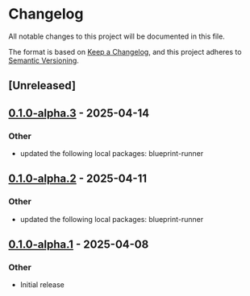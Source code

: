 # Changelog

All notable changes to this project will be documented in this file.

The format is based on [Keep a Changelog](https://keepachangelog.com/en/1.0.0/),
and this project adheres to [Semantic Versioning](https://semver.org/spec/v2.0.0.html).

## [Unreleased]

## [0.1.0-alpha.3](https://github.com/tangle-network/blueprint/compare/blueprint-client-eigenlayer-v0.1.0-alpha.2...blueprint-client-eigenlayer-v0.1.0-alpha.3) - 2025-04-14

### Other

- updated the following local packages: blueprint-runner

## [0.1.0-alpha.2](https://github.com/tangle-network/blueprint/compare/blueprint-client-eigenlayer-v0.1.0-alpha.1...blueprint-client-eigenlayer-v0.1.0-alpha.2) - 2025-04-11

### Other

- updated the following local packages: blueprint-runner

## [0.1.0-alpha.1](https://github.com/tangle-network/blueprint/releases/tag/blueprint-client-eigenlayer-v0.1.0-alpha.1) - 2025-04-08

### Other

- Initial release
